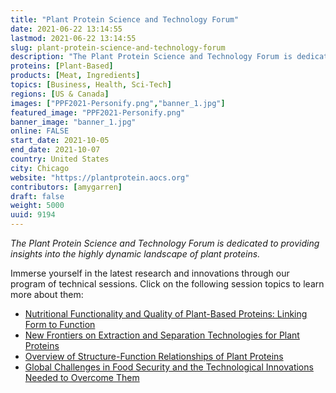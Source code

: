 ```yaml
---
title: "Plant Protein Science and Technology Forum"
date: 2021-06-22 13:14:55
lastmod: 2021-06-22 13:14:55
slug: plant-protein-science-and-technology-forum
description: "The Plant Protein Science and Technology Forum is dedicated to providing insights into the highly dynamic landscape of plant proteins.Immerse yourself in the latest research and innovations through our program of technical sessions. Click on the following session topics to learn more about them:"
proteins: [Plant-Based]
products: [Meat, Ingredients]
topics: [Business, Health, Sci-Tech]
regions: [US & Canada]
images: ["PPF2021-Personify.png","banner_1.jpg"]
featured_image: "PPF2021-Personify.png"
banner_image: "banner_1.jpg"
online: FALSE
start_date: 2021-10-05
end_date: 2021-10-07
country: United States
city: Chicago
website: "https://plantprotein.aocs.org"
contributors: [amygarren]
draft: false
weight: 5000
uuid: 9194
---
```

*The Plant Protein Science and Technology Forum is dedicated to
providing insights into the highly dynamic landscape of plant proteins.*

Immerse yourself in the latest research and innovations through our
program of technical sessions. Click on the following session topics to
learn more about them:

-   [Nutritional Functionality and Quality of Plant-Based Proteins:
    Linking Form to
    Function](https://plantprotein.aocs.org/x4240#nutritional)
-   [New Frontiers on Extraction and Separation Technologies for Plant
    Proteins](https://plantprotein.aocs.org/x4240#new)
-   [Overview of Structure-Function Relationships of Plant
    Proteins](https://plantprotein.aocs.org/x4240#overview)
-   [Global Challenges in Food Security and the Technological
    Innovations Needed to Overcome
    Them](https://plantprotein.aocs.org/x4240#global)
